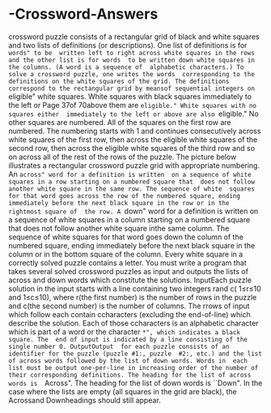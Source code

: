 # -Crossword-Answers
crossword puzzle consists of a rectangular grid of black and white squares and two 
lists of definitions (or descriptions). One list of definitions is for ``words" to be 
written left to right across white squares in the rows and the other list is for words 
to be written down white squares in the columns. (A word is a sequence of 
alphabetic characters.) To solve a crossword puzzle, one writes the words 
corresponding to the definitions on the white squares of the grid. The definitions 
correspond to the rectangular grid by meansof sequential integers on 
``eligible" white squares. White squares with black squares immediately to 
the left or 
Page 37of 70above them are ``eligible." White squares with no squares either 
immediately to the left or above are also ``eligible." No other squares are 
numbered. All of the squares on the first row are numbered. The numbering 
starts with 1 and continues consecutively across white squares of the first row, 
then across the eligible white squares of the second row, then across the 
eligible white squares of the third row and so on across all of the rest of the rows 
of the puzzle. The picture below illustrates a rectangular crossword puzzle 
grid with appropriate numbering. An ``across" word for a definition is written 
on a sequence of white squares in a row starting on a numbered square that 
does not follow another white square in the same row. The sequence of white 
squares for that word goes across the row of the numbered square, ending 
immediately before the next black square in the row or in the rightmost square of 
the row. A ``down" word for a definition is written on a sequence of white 
squares in a column starting on a numbered square that does not follow 
another white square inthe same column. The sequence of white squares for 
that word goes down the column of the numbered square, ending immediately 
before the next black square in the column or in the bottom square of the 
column. Every white square in a correctly solved puzzle contains a letter. You 
must write a program that takes several solved crossword puzzles as input 
and outputs the lists of across and down words which constitute the solutions. 
InputEach puzzle solution in the input starts with a line containing two 
integers rand c( 1≤r≤10 and 1≤c≤10), where r(the first number) is the number of 
rows in the puzzle and c(the second number) is the number of columns. The rrows 
of input which follow each contain ccharacters (excluding the end-of-line) 
which describe the solution. Each of those ccharacters is an alphabetic character 
which is part of a word or the character ``*", which indicates a black square. The 
end of input is indicated by a line consisting of the single number 0. OutputOutput 
for each puzzle consists of an identifier for the puzzle (puzzle #1:, puzzle 
#2:, etc.) and the list of across words followed by the list of down words. Words in 
each list must be output one-per-line in increasing order of the number of 
their corresponding definitions. The heading for the list of across words is 
``Across". The heading for the list of down words is ``Down". In the case 
where the lists are empty (all squares in the grid are black), the Acrossand 
Downheadings should still appear.
